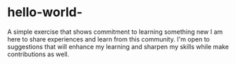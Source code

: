 # hello-world-
A simple exercise that shows commitment to learning something new 
I am here to share experiences and learn from this community. I'm open to suggestions that will enhance my learning and sharpen my skills while make contributions as well.
